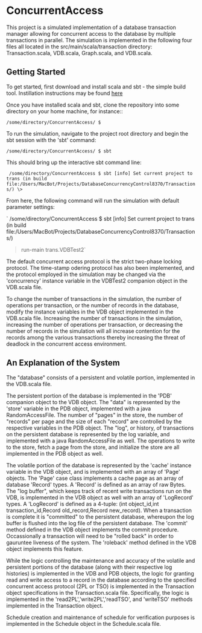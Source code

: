 # ConcurrentAccess
This project is a simulated implementation of a database transaction manager allowing for concurrent access to the database by multiple transactions in parallel. The simulation is implemented in the following four files all located in the src/main/scala/transaction directory: Transaction.scala, VDB.scala, Graph.scala, and VDB.scala.

## Getting Started

To get started, first download and install scala and sbt - the simple build tool. Instillation instructions may be found [here](https://www.scala-lang.org/download/)

Once you have installed scala and sbt, clone the repository into some directory on your home machine, for instance::

`/some/directory/ConcurrentAccess/ $`

To run the simulation, navigate to the project root directory and begin the sbt session with the 'sbt' command:

`/some/directory/ConcurrentAccess/ $ sbt`

This should bring up the interactive sbt command line:

` /some/directory/ConcurrentAccess $ sbt
 [info] Set current project to trans (in build file:/Users/MacBot/Projects/DatabaseConcurrencyControl8370/Transactions/)
 \>`

From here, the following command will run the simulation with default parameter settings:

` /some/directory/ConcurrentAccess $ sbt
 [info] Set current project to trans (in build file:/Users/MacBot/Projects/DatabaseConcurrencyControl8370/Transactions/)
 >run-main trans.VDBTest2`

The default concurrent access protocol is the strict two-phase locking protocol. The time-stamp odering protocol has also been implemented, and the protocol employed in the simulation may be changed via the 'concurrency' instance variable in the VDBTest2 companion object in the VDB.scala file.

To change the number of transactions in the simulation, the number of operations per transaction, or the number of records in the database, modify the instance variables in the VDB object implemented in the VDB.scala file. Increasing the number of transactions in the simulation, increasing the number of operations per transaction, or decreasing the number of records in the simulation will all increase contention for the records among the various transactions thereby increasing the threat of deadlock in the concurrent access environment. 

## An Explanation of the System

The "database" consists of a persistent and volatile portion, implemented in the VDB.scala file.

The persistent portion of the database is implemented in the 'PDB' companion object to the VDB object. The "data" is represented by the 'store' variable in the PDB object, implemented with a java RandomAccessFile. The number of "pages" in the store, the number of "records" per page and the size of each "record" are controlled by the respective variables in the PDB object. The "log", or history, of transactions on the persistent database is represented by the log variable, and implemented with a java RandomAccessFile as well. The operations to write to the store, fetch a page from the store, and initialize the store are all implemented in the PDB object as well. 

The volatile portion of the database is represented by the 'cache' instance variable in the VDB object, and is implemented with an array of 'Page' objects. The 'Page' case class implements a cache page as an array of database 'Record' types. A 'Record' is defined as an array of raw Bytes. The "log buffer", which keeps track of recent write transactions run on the VDB, is implemented in the VDB object as well with an array of 'LogRecord' types. A 'LogRecord' is defined as a 4-tuple: (int object_id,int transaction_id,Record old_record,Record new_record). When a transaction is complete it is "committed" to the persistent database, whereupon the log buffer is flushed into the log file of the persistent database. The 'commit' method defined in the VDB object implements the commit procedure. Occassionally a transaction will need to be "rolled back" in order to gauruntee liveness of the system. The 'roleback' method defined in the VDB object implements this feature.

While the logic controlling the maintenance and accuracy of the volatile and persistent portions of the database (along with their respective log histories) is implemented in the VDB and PDB objects, the logic for granting read and write access to a record in the database according to the specified concurrent access protocol (2PL or TSO) is implemented in the Transaction object specifications in the Transaction.scala file. Specifically, the logic is implemented in the 'read2PL','write2PL','readTSO', and 'writeTSO' methods implemented in the Transaction object.

Schedule creation and maintenance of schedule for verification purposes is implemented in the Schedule object in the Schedule.scala file. 

